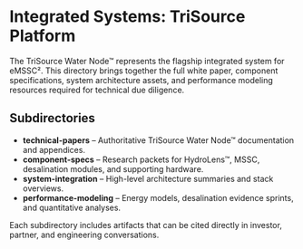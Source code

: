 # Integrated Systems: TriSource Platform

The TriSource Water Node™ represents the flagship integrated system for eMSSC². This directory brings together the full white paper, component specifications, system architecture assets, and performance modeling resources required for technical due diligence.

## Subdirectories

- **technical-papers** – Authoritative TriSource Water Node™ documentation and appendices.
- **component-specs** – Research packets for HydroLens™, MSSC, desalination modules, and supporting hardware.
- **system-integration** – High-level architecture summaries and stack overviews.
- **performance-modeling** – Energy models, desalination evidence sprints, and quantitative analyses.

Each subdirectory includes artifacts that can be cited directly in investor, partner, and engineering conversations.
